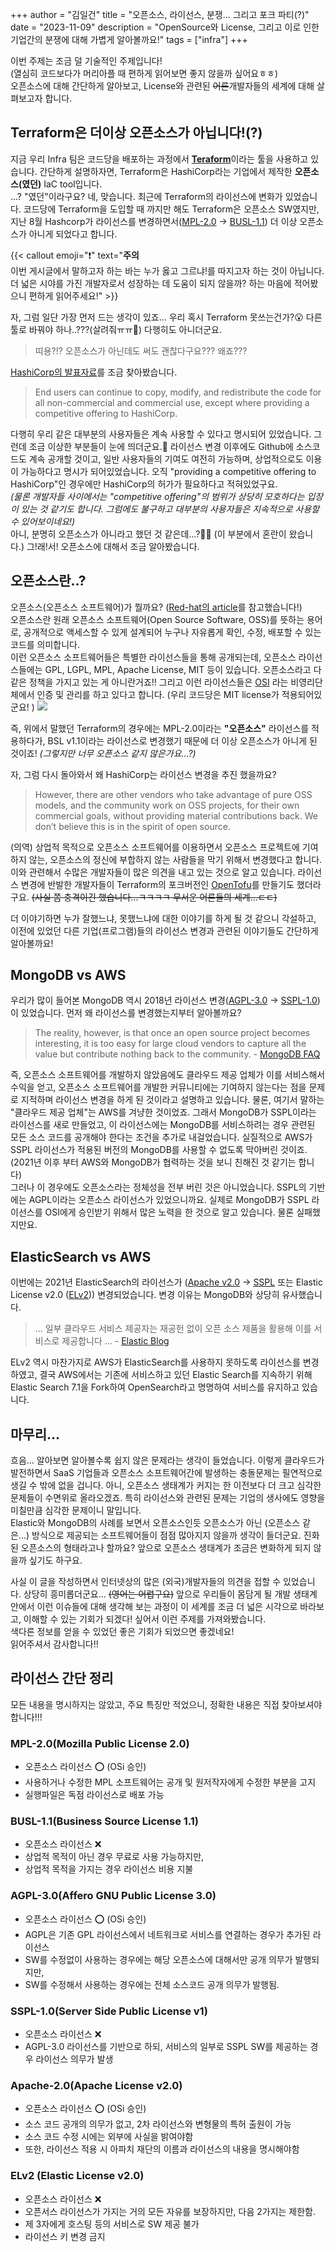 +++
author = "김일건"
title = "오픈소스, 라이선스, 분쟁... 그리고 포크 파티(?)"
date = "2023-11-09"
description = "OpenSource와 License, 그리고 이로 인한 기업간의 분쟁에 대해 가볍게 알아볼까요!"
tags = ["infra"]
+++

이번 주제는 조금 덜 기술적인 주제입니다!  
(열심히 코드보다가 머리아플 때 편하게 읽어보면 좋지 않을까 싶어요ㅎㅎ)  
오픈소스에 대해 간단하게 알아보고, License와 관련된 ~~어른~~개발자들의 세계에 대해 살펴보고자 합니다.

## Terraform은 더이상 오픈소스가 아닙니다!(?)

지금 우리 Infra 팀은 코드당을 배포하는 과정에서 [**Teraform**](https://www.terraform.io/)이라는 툴을 사용하고 있습니다. 간단하게 설명하자면, Terraform은 HashiCorp라는 기업에서 제작한 **오픈소스(였던)** IaC tool입니다.  
...? "였던"이라구요? 네, 맞습니다. 최근에 Terraform의 라이선스에 변화가 있었습니다. 코드당에 Terraform을 도입할 때 까지만 해도 Terraform은 오픈소스 SW였지만, 지난 8월 Hashcorp가 라이선스를 변경하면서([MPL-2.0](#mpl-20mozilla-public-license-20) -> [BUSL-1.1](#busl-11business-source-license-11)) 더 이상 오픈소스가 아니게 되었다고 합니다.

{{< callout emoji="❗️" text="<b>주의</b><br>이번 게시글에서 말하고자 하는 바는 누가 옳고 그르냐!를 따지고자 하는 것이 아닙니다. 더 넓은 시야를 가진 개발자로서 성장하는 데 도움이 되지 않을까? 하는 마음에 적어봤으니 편하게 읽어주세요!" >}}

자, 그럼 일단 가장 먼저 드는 생각이 있죠... 우리 혹시 Terraform 못쓰는건가?😮 다른 툴로 바꿔야 하나..???(살려줘ㅠㅠ🤮) 다행히도 아니더군요.

> 띠용?!? 오픈소스가 아닌데도 써도 괜찮다구요??? 왜죠???

[HashiCorp의 발표자료](https://www.hashicorp.com/blog/hashicorp-adopts-business-source-license)를 조금 찾아봤습니다.

> End users can continue to copy, modify, and redistribute the code for all non-commercial and commercial use, except where providing a competitive offering to HashiCorp.

다행히 우리 같은 대부분의 사용자들은 계속 사용할 수 있다고 명시되어 있었습니다. 그런데 조금 이상한 부분들이 눈에 띄더군요.👀 라이선스 변경 이후에도 Github에 소스코드도 계속 공개할 것이고, 일반 사용자들의 기여도 여전히 가능하며, 상업적으로도 이용이 가능하다고 명시가 되어있었습니다. 오직 "providing a competitive offering to HashiCorp"인 경우에만 HashiCorp의 허가가 필요하다고 적혀있었구요.  
_(물론 개발자들 사이에서는 "competitive offering"의 범위가 상당히 모호하다는 입장이 있는 것 같기도 합니다. 그럼에도 불구하고 대부분의 사용자들은 지속적으로 사용할 수 있어보이네요!)_  
아니, 분명히 오픈소스가 아니라고 했던 것 같은데...?😵‍💫 (이 부분에서 혼란이 왔습니다.) 그!래!서! 오픈소스에 대해서 조금 알아봤습니다.

## 오픈소스란..?

오픈소스(오픈소스 소프트웨어)가 뭘까요? ([Red-hat의 article](https://www.redhat.com/ko/topics/open-source/what-is-open-source)를 참고했습니다!)  
오픈소스란 원래 오픈소스 소프트웨어(Open Source Software, OSS)를 뜻하는 용어로, 공개적으로 액세스할 수 있게 설계되어 누구나 자유롭게 확인, 수정, 배포할 수 있는 코드를 의미합니다.  
이런 오픈소스 소프트웨어들은 특별한 라이선스들을 통해 공개되는데, 오픈소스 라이선스들에는 GPL, LGPL, MPL, Apache License, MIT 등이 있습니다. 오픈소스라고 다 같은 정책을 가지고 있는 게 아니란거죠!! 그리고 이런 라이선스들은 [OSI](https://opensource.org/licenses/) 라는 비영리단체에서 인증 및 관리를 하고 있다고 합니다.
(우리 코드당은 MIT license가 적용되어있군요! )
![](skkuding.webp)

즉, 위에서 말했던 Terraform의 경우에는 MPL-2.0이라는 **"오픈소스"** 라이선스를 적용하다가, BSL v1.1이라는 라이선스로 변경했기 때문에 더 이상 오픈소스가 아니게 된 것이죠! _(그렇지만 너무 오픈소스 같지 않은가요...?)_

자, 그럼 다시 돌아와서 왜 HashiCorp는 라이선스 변경을 추진 했을까요?

> However, there are other vendors who take advantage of pure OSS models, and the community work on OSS projects, for their own commercial goals, without providing material contributions back. We don’t believe this is in the spirit of open source.

(의역) 상업적 목적으로 오픈소스 소프트웨어를 이용하면서 오픈소스 프로젝트에 기여하지 않는, 오픈소스의 정신에 부합하지 않는 사람들을 막기 위해서 변경했다고 합니다. 이와 관련해서 수많은 개발자들이 많은 의견을 내고 있는 것으로 알고 있습니다. 라이선스 변경에 반발한 개발자들이 Terraform의 포크버전인 [OpenTofu](https://opentofu.org/)를 만들기도 했더라구요. ~~(사실 쫌 충격이긴 했습니다...ㅋㅋㅋㅋ 무서운 어른들의 세계...ㄷㄷ)~~

더 이야기하면 누가 잘했느냐, 못했느냐에 대한 이야기를 하게 될 것 같으니 각설하고, 이전에 있었던 다른 기업(프로그램)들의 라이선스 변경과 관련된 이야기들도 간단하게 알아볼까요!

## MongoDB vs AWS

우리가 많이 들어본 MongoDB 역시 2018년 라이선스 변경([AGPL-3.0](#agpl-30affero-gnu-public-license-30) -> [SSPL-1.0](#sspl-10server-side-public-license-v1))이 있었습니다. 먼저 왜 라이선스를 변경했는지부터 알아볼까요?

> The reality, however, is that once an open source project becomes interesting, it is too easy for large cloud vendors to capture all the value but contribute nothing back to the community. - [MongoDB FAQ](https://www.mongodb.com/licensing/server-side-public-license/faq)

즉, 오픈소스 소프트웨어를 개발하지 않았음에도 클라우드 제공 업체가 이를 서비스해서 수익을 얻고, 오픈소스 소프트웨어를 개발한 커뮤니티에는 기여하지 않는다는 점을 문제로 지적하며 라이선스 변경을 하게 된 것이라고 설명하고 있습니다. 물론, 여기서 말하는 "클라우드 제공 업체"는 AWS를 겨냥한 것이었죠.
그래서 MongoDB가 SSPL이라는 라이선스를 새로 만들었고, 이 라이선스에는 MongoDB를 서비스하려는 경우 관련된 모든 소스 코드를 공개해야 한다는 조건을 추가로 내걸었습니다. 실질적으로 AWS가 SSPL 라이선스가 적용된 버전의 MongoDB를 사용할 수 없도록 막아버린 것이죠. (2021년 이후 부터 AWS와 MongoDB가 협력하는 것을 보니 친해진 것 같기는 합니다)  
그러나 이 경우에도 오픈소스라는 정체성을 전부 버린 것은 아니었습니다. SSPL의 기반에는 AGPL이라는 오픈소스 라이선스가 있었으니까요. 실제로 MongoDB가 SSPL 라이선스를 OSI에게 승인받기 위해서 많은 노력을 한 것으로 알고 있습니다. 물론 실패했지만요.

## ElasticSearch vs AWS

이번에는 2021년 ElasticSearch의 라이선스가 ([Apache v2.0](#apache-20apache-license-v20) -> [SSPL](#sspl-10server-side-public-license-v1) 또는 Elastic License v2.0 ([ELv2](#elv2-elastic-license-v20))) 변경되었습니다. 변경 이유는 MongoDB와 상당히 유사했습니다.

> ... 일부 클라우드 서비스 제공자는 재공헌 없이 오픈 소스 제품을 활용해 이를 서비스로 제공합니다 ... - [Elastic Blog](https://www.elastic.co/kr/blog/licensing-change)

ELv2 역시 마찬가지로 AWS가 ElasticSearch를 사용하지 못하도록 라이선스를 변경하였고, 결국 AWS에서는 기존에 서비스하고 있던 Elastic Search를 지속하기 위해 Elastic Search 7.1을 Fork하여 OpenSearch라고 명명하여 서비스를 유지하고 있습니다.

## 마무리...

흐음... 알아보면 알아볼수록 쉽지 않은 문제라는 생각이 들었습니다.
이렇게 클라우드가 발전하면서 SaaS 기업들과 오픈소스 소프트웨어간에 발생하는 충돌문제는 필연적으로 생길 수 밖에 없을 겁니다. 아니, 오픈소스 생태계가 커지는 한 이전보다 더 크고 심각한 문제들이 수면위로 올라오겠죠. 특히 라이선스와 관련된 문제는 기업의 생사에도 영향을 미칠만큼 심각한 문제이니 말입니다.  
Elastic와 MongoDB의 사례를 보면서 오픈소스인듯 오픈소스가 아닌 (오픈소스 같은...) 방식으로 제공되는 소프트웨어들이 점점 많아지지 않을까 생각이 들더군요. 진화된 오픈소스의 형태라고나 할까요? 앞으로 오픈소스 생태계가 조금은 변화하게 되지 않을까 싶기도 하구요.

사실 이 글을 작성하면서 인터넷상의 많은 (외국)개발자들의 의견을 접할 수 있었습니다. 상당히 흥미롭더군요... ~~(영어는 어렵구요)~~ 앞으로 우리들이 몸담게 될 개발 생태계 안에서 이런 이슈들에 대해 생각해 보는 과정이 이 세계를 조금 더 넓은 시각으로 바라보고, 이해할 수 있는 기회가 되겠다! 싶어서 이런 주제를 가져와봤습니다.  
색다른 정보를 얻을 수 있었던 좋은 기회가 되었으면 좋겠네요!  
읽어주셔서 감사합니다!!

## 라이선스 간단 정리

모든 내용을 명시하지는 않았고, 주요 특징만 적었으니, 정확한 내용은 직접 찾아보셔야합니다!!!

### MPL-2.0(Mozilla Public License 2.0)

- 오픈소스 라이선스 ⭕ (OSi 승인)
- 사용하거나 수정한 MPL 소프트웨어는 공개 및 원저작자에게 수정한 부분을 고지
- 실행파일은 독점 라이선스로 배포 가능

### BUSL-1.1(Business Source License 1.1)

- 오픈소스 라이선스 ❌
- 상업적 목적이 아닌 경우 무료로 사용 가능하지만,
- 상업적 목적을 가지는 경우 라이선스 비용 지불

### AGPL-3.0(Affero GNU Public License 3.0)

- 오픈소스 라이선스 ⭕ (OSi 승인)
- AGPL은 기존 GPL 라이선스에서 네트워크로 서비스를 연결하는 경우가 추가된 라이선스
- SW를 수정없이 사용하는 경우에는 해당 오픈소스에 대해서만 공개 의무가 발행되지만,
- SW를 수정해서 사용하는 경우에는 전체 소스코드 공개 의무가 발행됨.

### SSPL-1.0(Server Side Public License v1)

- 오픈소스 라이선스 ❌
- AGPL-3.0 라이선스를 기반으로 하되, 서비스의 일부로 SSPL SW를 제공하는 경우 라이선스 의무가 발생

### Apache-2.0(Apache License v2.0)

- 오픈소스 라이선스 ⭕ (OSi 승인)
- 소스 코드 공개의 의무가 없고, 2차 라이선스와 변형물의 특허 출원이 가능
- 소스 코드 수정 시에는 외부에 사실을 밝여야함
- 또한, 라이선스 적용 시 아파치 재단의 이름과 라이선스의 내용을 명시해야함

### ELv2 (Elastic License v2.0)

- 오픈소스 라이선스 ❌
- 오픈서스 라이선스가 가지는 거의 모든 자유를 보장하지만, 다음 2가지는 제한함.
- 제 3자에게 호스팅 등의 서비스로 SW 제공 불가
- 라이선스 키 변경 금지
